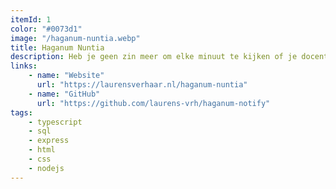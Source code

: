 ```yaml
---
itemId: 1
color: "#0073d1"
image: "/haganum-nuntia.webp"
title: Haganum Nuntia
description: Heb je geen zin meer om elke minuut te kijken of je docent het cijfer er al op heeft gezet? Hier is de oplossing! Schrijf je in, en ontvang voortaan automatisch een e-mail naar je schoolaccount zodra een nieuw cijfer erop staat!
links:
    - name: "Website"
      url: "https://laurensverhaar.nl/haganum-nuntia"
    - name: "GitHub"
      url: "https://github.com/laurens-vrh/haganum-notify"
tags:
    - typescript
    - sql
    - express
    - html
    - css
    - nodejs
---
```

